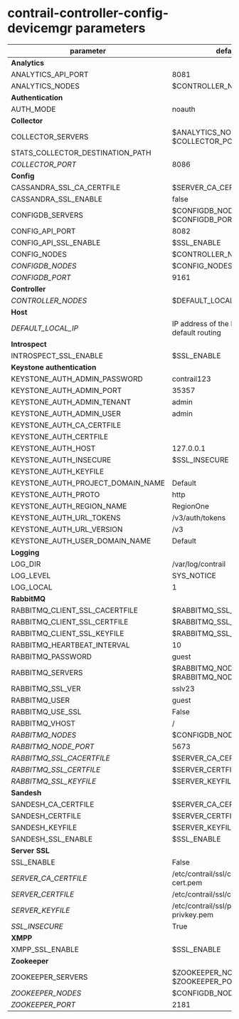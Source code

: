 # contrail-controller-config-devicemgr parameters

| parameter                         | default                                        |
| --------------------------------- | ---------------------------------------------- |
| **Analytics**                     |                                                |
| ANALYTICS_API_PORT                | 8081                                           |
| ANALYTICS_NODES                   | $CONTROLLER_NODES                              |
| **Authentication**                |                                                |
| AUTH_MODE                         | noauth                                         |
| **Collector**                     |                                                |
| COLLECTOR_SERVERS                 | $ANALYTICS_NODES with $COLLECTOR_PORT          |
| STATS_COLLECTOR_DESTINATION_PATH  |                                                |
| *COLLECTOR_PORT*                  | 8086                                           |
| **Config**                        |                                                |
| CASSANDRA_SSL_CA_CERTFILE         | $SERVER_CA_CERTFILE                            |
| CASSANDRA_SSL_ENABLE              | false                                          |
| CONFIGDB_SERVERS                  | $CONFIGDB_NODES with $CONFIGDB_PORT            |
| CONFIG_API_PORT                   | 8082                                           |
| CONFIG_API_SSL_ENABLE             | $SSL_ENABLE                                    |
| CONFIG_NODES                      | $CONTROLLER_NODES                              |
| *CONFIGDB_NODES*                  | $CONFIG_NODES                                  |
| *CONFIGDB_PORT*                   | 9161                                           |
| **Controller**                    |                                                |
| *CONTROLLER_NODES*                | $DEFAULT_LOCAL_IP                              |
| **Host**                          |                                                |
| *DEFAULT_LOCAL_IP*                | IP address of the NIC performs default routing |
| **Introspect**                    |                                                |
| INTROSPECT_SSL_ENABLE             | $SSL_ENABLE                                    |
| **Keystone authentication**       |                                                |
| KEYSTONE_AUTH_ADMIN_PASSWORD      | contrail123                                    |
| KEYSTONE_AUTH_ADMIN_PORT          | 35357                                          |
| KEYSTONE_AUTH_ADMIN_TENANT        | admin                                          |
| KEYSTONE_AUTH_ADMIN_USER          | admin                                          |
| KEYSTONE_AUTH_CA_CERTFILE         |                                                |
| KEYSTONE_AUTH_CERTFILE            |                                                |
| KEYSTONE_AUTH_HOST                | 127.0.0.1                                      |
| KEYSTONE_AUTH_INSECURE            | $SSL_INSECURE                                  |
| KEYSTONE_AUTH_KEYFILE             |                                                |
| KEYSTONE_AUTH_PROJECT_DOMAIN_NAME | Default                                        |
| KEYSTONE_AUTH_PROTO               | http                                           |
| KEYSTONE_AUTH_REGION_NAME         | RegionOne                                      |
| KEYSTONE_AUTH_URL_TOKENS          | /v3/auth/tokens                                |
| KEYSTONE_AUTH_URL_VERSION         | /v3                                            |
| KEYSTONE_AUTH_USER_DOMAIN_NAME    | Default                                        |
| **Logging**                       |                                                |
| LOG_DIR                           | /var/log/contrail                              |
| LOG_LEVEL                         | SYS_NOTICE                                     |
| LOG_LOCAL                         | 1                                              |
| **RabbitMQ**                      |                                                |
| RABBITMQ_CLIENT_SSL_CACERTFILE    | $RABBITMQ_SSL_CACERTFILE                       |
| RABBITMQ_CLIENT_SSL_CERTFILE      | $RABBITMQ_SSL_CERTFILE                         |
| RABBITMQ_CLIENT_SSL_KEYFILE       | $RABBITMQ_SSL_KEYFILE                          |
| RABBITMQ_HEARTBEAT_INTERVAL       | 10                                             |
| RABBITMQ_PASSWORD                 | guest                                          |
| RABBITMQ_SERVERS                  | $RABBITMQ_NODES with $RABBITMQ_NODE_PORT       |
| RABBITMQ_SSL_VER                  | sslv23                                         |
| RABBITMQ_USER                     | guest                                          |
| RABBITMQ_USE_SSL                  | False                                          |
| RABBITMQ_VHOST                    | /                                              |
| *RABBITMQ_NODES*                  | $CONFIGDB_NODES                                |
| *RABBITMQ_NODE_PORT*              | 5673                                           |
| *RABBITMQ_SSL_CACERTFILE*         | $SERVER_CA_CERTFILE                            |
| *RABBITMQ_SSL_CERTFILE*           | $SERVER_CERTFILE                               |
| *RABBITMQ_SSL_KEYFILE*            | $SERVER_KEYFILE                                |
| **Sandesh**                       |                                                |
| SANDESH_CA_CERTFILE               | $SERVER_CA_CERTFILE                            |
| SANDESH_CERTFILE                  | $SERVER_CERTFILE                               |
| SANDESH_KEYFILE                   | $SERVER_KEYFILE                                |
| SANDESH_SSL_ENABLE                | $SSL_ENABLE                                    |
| **Server SSL**                    |                                                |
| SSL_ENABLE                        | False                                          |
| *SERVER_CA_CERTFILE*              | /etc/contrail/ssl/certs/ca-cert.pem            |
| *SERVER_CERTFILE*                 | /etc/contrail/ssl/certs/server.pem             |
| *SERVER_KEYFILE*                  | /etc/contrail/ssl/private/server-privkey.pem   |
| *SSL_INSECURE*                    | True                                           |
| **XMPP**                          |                                                |
| XMPP_SSL_ENABLE                   | $SSL_ENABLE                                    |
| **Zookeeper**                     |                                                |
| ZOOKEEPER_SERVERS                 | $ZOOKEEPER_NODES with $ZOOKEEPER_PORT          |
| *ZOOKEEPER_NODES*                 | $CONFIGDB_NODES                                |
| *ZOOKEEPER_PORT*                  | 2181                                           |
